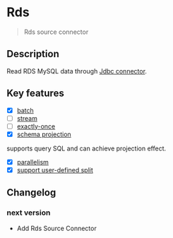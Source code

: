 # Rds

> Rds source connector

## Description

Read RDS MySQL  data through [Jdbc connector](Jdbc.md).

## Key features

- [x] [batch](../../concept/connector-v2-features.md)
- [ ] [stream](../../concept/connector-v2-features.md)
- [ ] [exactly-once](../../concept/connector-v2-features.md)
- [x] [schema projection](../../concept/connector-v2-features.md) 

supports query SQL and can achieve projection effect.

- [x] [parallelism](../../concept/connector-v2-features.md)
- [X] [support user-defined split](../../concept/connector-v2-features.md)

## Changelog

### next version

- Add Rds Source Connector